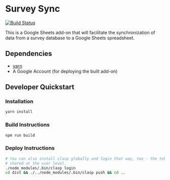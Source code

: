 # Survey Sync

[![Build Status](https://travis-ci.org/caporaso-lab/SurveySync.svg?branch=master)](https://travis-ci.org/caporaso-lab/SurveySync)

This is a Google Sheets add-on that will facilitate the synchronization of data
from a survey database to a Google Sheets spreadsheet.

## Dependencies

- [yarn](https://yarnpkg.com/)
- A Google Account (for deploying the built add-on)

## Developer Quickstart

### Installation

```bash
yarn install
```

### Build Instructions

```bash
npm run build
```

### Deploy Instructions

```bash
# You can also install clasp globally and login that way, too - the token is
# shared at the user level.
./node_modules/.bin/clasp login
cd dist && ./../node_modules/.bin/clasp push && cd ..
```
